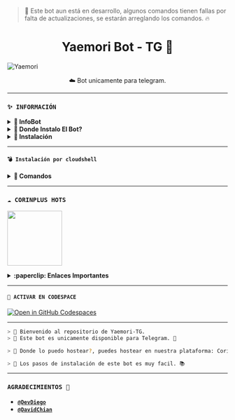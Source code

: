 > 🌸 Este bot aun está en desarrollo, algunos comandos tienen fallas por falta de actualizaciones, se estarán arreglando los comandos. 🔥

<h1 align="center">Yaemori Bot - TG 🌱</h1>

![Yaemori](https://telegra.ph/file/f0ed4002620ea12dce3c0.jpg)

<p align="center">☁️ Bot unicamente para telegram.</p>
</p>

---

### **`✨️ INFORMACIÓN`**

<details>
 <summary><b> 🚩 InfoBot </b></summary>

> 🌺 Este bot es solo funcional en la plataforma de Telegram, si quieres instalar el bot edita la parte .env y cambias el token al token del bot de telegram 🌸

</details>

<details>
 <summary><b> 🚩 Donde Instalo El Bot? </b></summary>

> 🌺 Para instalar el bot te invito que uses el hosting **`CorinPlus Host`** el hosting es 100% confiable que esperas para usarlo?, unete ya a nuestra comunidad!!! 🌸

</details>

<details>
 <summary><b> 🚩 Instalación </b></summary>

> 🌺 Si instalas el bot en hosting como CorinPlus, o CodeSpace ve al archivo .evn y cambia el token actual que está al token que te da el BotFather en Telegram. 🌸

> 🔥 Ejemplo: En este caso está: 
- TOKEN="7219331778:AAHUf5uHK5vRkkSrOAmd9-7IdRJ1xZHm5fY"

> 🔥 Edita la parte de token y cambialo a tu token de telegram:
- TOKEN="Aquí Token que te sa BotFather"

> 🌺 Si usas Termux, CloudShell entre otros puedes clonar el repositorio y editar la parte .evn y coloca el token actual que te da el BotFarher en telegram. Y ya puedes instalar el Bot telegram. 🌸

</details>


---

#### **`💣 Instalación por cloudshell`**

<details>
 <summary><b> 🦎 Comandos</b></summary>

[`🚩 Instalar Cloud Shell Clic Aqui`](https://www.mediafire.com/file/bp2l6cci2p30hjv/Cloud+Shell_1.apk/file)

```bash
> git clone https://github.com/Dev-Diego/YaemoriBot-TG
```

```bash
> cd YaemoriBot-TG && yarn install
```

```bash
> npm start
```

</details>

---

### **`☁️ CORINPLUS HOTS`**
<a href="https://dash.corinplus.com"><img src="https://qu.ax/ZycD.png" height="125px"></a>

<details>
 <summary><b>:paperclip: Enlaces Importantes</b></summary>

- **Dashboard:** [`Aquí`](https://dash.corinplus.com)
- **Panel:** [`Aquí`](https://ctrl.corinplus.com)
- **Estado de servicios:** [`Aquí`](https://status.corinplus.com)
- **Canal de WhatsApp:** [`Aquí`](https://whatsapp.com/channel/0029VakUvreFHWpyWUr4Jr0g)
- **Grupo - Soporte:** [`Aquí`](https://chat.whatsapp.com/K235lkvaGvlGRQKYm26xZP)
- **Contacto:** [`Gata Dios`](https://wa.me/message/B3KTM5XN2JMRD1)
- **Contacto:** [`elrebelde21`](https://facebook.com/elrebelde21)

</details>

---

#### **`🌌 ACTIVAR EN CODESPACE`**

[![Open in GitHub Codespaces](https://github.com/codespaces/badge.svg)](https://github.com/codespaces/new?skip_quickstart=true&machine=basicLinux32gb&repo=Dev-Diego/YaemoriBot-TG&ref=main&geo=UsEast)

----- 

```bash
> 🌸 Bienvenido al repositorio de Yaemori-TG.
> 💋 Este bot es unicamente disponible para Telegram. 💫

> 🦈 Donde lo puedo hostear?, puedes hostear en nuestra plataforma: CorinPlus Hosting, compra coins y arquiere el mejor servidor para asi puedas usar el bot sin bugs. ✨️

> 🌺 Los pasos de instalación de este bot es muy facil. 📚
```

---

### **`AGRADECIMIENTOS 🌟`**
- [**`@DevDiego`**](https://github.com/Dev-Diego)
- [**`@DavidChian`**](https://github.com/David-Chian)